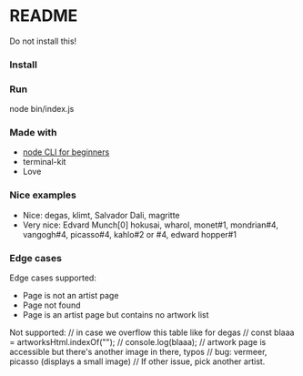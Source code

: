 # README

Do not install this!

### Install

### Run

node bin/index.js

### Made with

- [node CLI for beginners](https://developer.okta.com/blog/2019/06/18/command-line-app-with-nodejs#build-your-first-nodejs-command-line-application)
- terminal-kit
- Love

### Nice examples

- Nice: degas, klimt, Salvador Dali, magritte
- Very nice: Edvard Munch[0] hokusai, wharol, monet#1, mondrian#4, vangogh#4, picasso#4, kahlo#2 or #4, edward hopper#1

### Edge cases

Edge cases supported:

- Page is not an artist page
- Page not found
- Page is an artist page but contains no artwork list

Not supported:
// in case we overflow this table like for degas
// const blaaa = artworksHtml.indexOf("</tr>");
// console.log(blaaa);
// artwork page is accessible but there's another image in there, typos
// bug: vermeer, picasso (displays a small image)
// If other issue, pick another artist.
